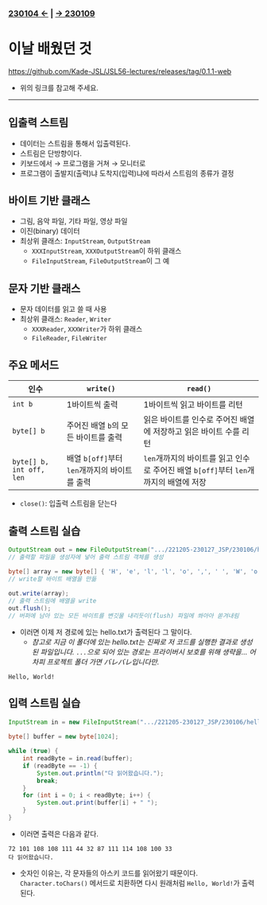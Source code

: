 ﻿### [230104 ←](/221205-230127_JSP/230104/) | [→ 230109](/221205-230127_JSP/230109/)

# 이날 배웠던 것

<https://github.com/Kade-JSL/JSL56-lectures/releases/tag/0.1.1-web>

- 위의 링크를 참고해 주세요.

---

## 입출력 스트림

- 데이터는 스트림을 통해서 입출력된다.
- 스트림은 단방향이다.
- 키보드에서 → 프로그램을 거쳐 → 모니터로
- 프로그램이 출발지(출력)냐 도착지(입력)냐에 따라서 스트림의 종류가 결정

## 바이트 기반 클래스

- 그림, 음악 파일, 기타 파일, 영상 파일
- 이진(binary) 데이터
- 최상위 클래스: `InputStream`, `OutputStream`
    - `XXXInputStream`, `XXXOutputStream`이 하위 클래스
    - `FileInputStream`, `FileOutputStream`이 그 예

## 문자 기반 클래스

- 문자 데이터를 읽고 쓸 때 사용
- 최상위 클래스: `Reader`, `Writer`
    - `XXXReader`, `XXXWriter`가 하위 클래스
    - `FileReader`, `FileWriter`

## 주요 메서드

| 인수 | `write()` | `read()` |
|---|---|---|
| `int b` | 1바이트씩 출력 | 1바이트씩 읽고 바이트를 리턴 |
| `byte[] b` | 주어진 배열 `b`의 모든 바이트를 출력 | 읽은 바이트를 인수로 주어진 배열에 저장하고 읽은 바이트 수를 리턴 |
| `byte[] b, int off, len` | 배열 `b[off]`부터 `len`개까지의 바이트를 출력 | `len`개까지의 바이트를 읽고 인수로 주어진 배열 `b[off]`부터 `len`개까지의 배열에 저장 |

- `close()`: 입출력 스트림을 닫는다

## 출력 스트림 실습

```java
OutputStream out = new FileOutputStream(".../221205-230127_JSP/230106/hello.txt");
// 출력할 파일을 생성자에 넣어 출력 스트림 객체를 생성

byte[] array = new byte[] { 'H', 'e', 'l', 'l', 'o', ',', ' ', 'W', 'o', 'r', 'l', 'd', '!' };
// write할 바이트 배열을 만듦
		
out.write(array);
// 출력 스트림에 배열을 write
out.flush();
// 버퍼에 남아 있는 모든 바이트를 변깃물 내리듯이(flush) 파일에 쏴아아 쏟겨내림
```

- 이러면 이제 저 경로에 있는 hello.txt가 출력된다 그 말이다.
    - _참고로 지금 이 폴더에 있는 hello.txt는 진짜로 저 코드를 실행한 결과로 생성된 파일입니다. `...`으로 되어 있는 경로는 프라이버시 보호를 위해 생략을... 어차피 프로젝트 폴더 가면 バレバレ입니다만._

```
Hello, World!
```

## 입력 스트림 실습

```java
InputStream in = new FileInputStream(".../221205-230127_JSP/230106/hello.txt");
		
byte[] buffer = new byte[1024];

while (true) {
    int readByte = in.read(buffer);
    if (readByte == -1) {
        System.out.println("다 읽어왔습니다.");
        break;
    }
    for (int i = 0; i < readByte; i++) {
        System.out.print(buffer[i] + " ");
    }
}
```

- 이러면 출력은 다음과 같다.

```
72 101 108 108 111 44 32 87 111 114 108 100 33
다 읽어왔습니다.
```

- 숫자인 이유는, 각 문자들의 아스키 코드를 읽어왔기 때문이다. `Character.toChars()` 메서드로 치환하면 다시 원래처럼 `Hello, World!`가 출력된다.
